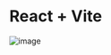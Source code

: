 # React + Vite


![image](https://github.com/nandakishore988/CurrencyConverter/assets/94590247/a3fb16c6-7175-4356-952b-098a798d7fab)
